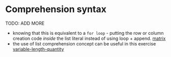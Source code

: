 # Comprehension syntax

TODO: ADD MORE

- knowing that this is equivalent to a `for loop` - putting the row or column creation code _inside_ the list literal instead of using loop + append. [matrix](../exercise-concepts/matrix.md)
- the use of list comprehension concept can be useful in this exercise [variable-length-quantity](../exercise-concepts/variable-length-quantity.md)
